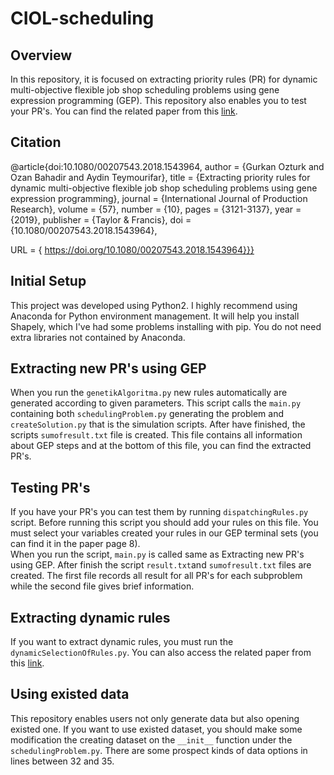# CIOL-scheduling
## Overview
In this repository, it is focused on extracting priority rules (PR) for dynamic multi-objective flexible job shop scheduling problems using gene expression programming (GEP). This repository also enables you to test your PR's. You can find the related paper from this [link](https://www.tandfonline.com/doi/abs/10.1080/00207543.2018.1543964).
## Citation
@article{doi:10.1080/00207543.2018.1543964,
author = {Gurkan Ozturk and Ozan Bahadir and Aydin Teymourifar},
title = {Extracting priority rules for dynamic multi-objective flexible job shop scheduling problems using gene expression programming},
journal = {International Journal of Production Research},
volume = {57},
number = {10},
pages = {3121-3137},
year  = {2019},
publisher = {Taylor & Francis},
doi = {10.1080/00207543.2018.1543964},

URL = { 
        https://doi.org/10.1080/00207543.2018.1543964}}}
## Initial Setup
This project was developed using Python2.
I highly recommend using Anaconda for Python environment management. It will help you install Shapely, which I've had some problems installing with pip. You do not need extra libraries not contained by Anaconda. 
## Extracting new PR's using GEP
When you run the ```genetikAlgoritma.py``` new rules automatically are generated according to given parameters. This script calls the ```main.py``` containing both ```schedulingProblem.py``` generating the problem and ``` createSolution.py``` that is the simulation scripts. After have finished, the scripts ```sumofresult.txt``` file is created. This file contains all information about GEP steps and at the bottom of this file, you can find the extracted PR's. 
## Testing PR's
If you have your PR's you can test them by running ```dispatchingRules.py``` script. Before running this script you should add your rules on this file. You must select your variables created your rules in our GEP terminal sets (you can find it in the paper page 8).  
When you run the script, ```main.py``` is called same as Extracting new PR's using GEP. After finish the script ```result.txt```and  ```sumofresult.txt``` files are created. The first file records all result for all PR's for each subproblem while the second file gives brief information.
## Extracting dynamic rules 
If you want to extract dynamic rules, you must run the ```dynamicSelectionOfRules.py```. You can also access the related paper from this [link](http://www.hrpub.org/download/20180330/UJIBM2-11611325.pdf).
## Using existed data
This repository enables users not only generate data but also opening existed one. If you want to use existed dataset, you should make some modification the creating dataset on the ```__init__``` function under the ```schedulingProblem.py```. There are some prospect kinds of data options in lines between 32 and 35.  
